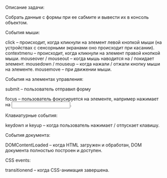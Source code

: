 Описание задачи:

Собрать данные с формы при ее сабмите и вывести их в консоль объектом.

События мыши:

click – происходит, когда кликнули на элемент левой кнопкой мыши (на устройствах с сенсорными экранами оно происходит
при касании).
contextmenu – происходит, когда кликнули на элемент правой кнопкой мыши.
mouseover / mouseout – когда мышь наводится на / покидает элемент.
mousedown / mouseup – когда нажали / отжали кнопку мыши на элементе.
mousemove – при движении мыши.

События на элементах управления:

submit – пользователь отправил форму <form>
focus – пользователь фокусируется на элементе, например нажимает на <input>.

Клавиатурные события:

keydown и keyup – когда пользователь нажимает / отпускает клавишу.

События документа:

DOMContentLoaded – когда HTML загружен и обработан, DOM документа полностью построен и доступен.

CSS events:

transitionend – когда CSS-анимация завершена.
